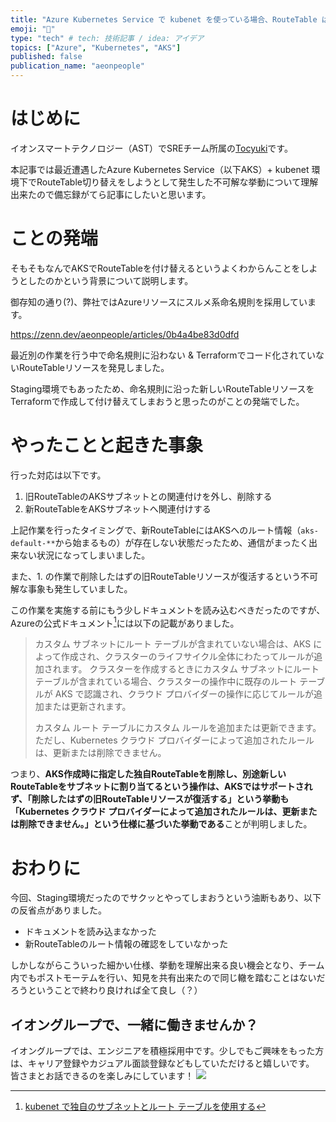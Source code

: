 ```yaml
---
title: "Azure Kubernetes Service で kubenet を使っている場合、RouteTable は切り替えることができない"
emoji: "🐳"
type: "tech" # tech: 技術記事 / idea: アイデア
topics: ["Azure", "Kubernetes", "AKS"]
published: false
publication_name: "aeonpeople"
---
```


# はじめに

イオンスマートテクノロジー（AST）でSREチーム所属の[Tocyuki](https://x.com/Tocyuki)です。

本記事では最近遭遇したAzure Kubernetes Service（以下AKS）+ kubenet 環境下でRouteTable切り替えをしようとして発生した不可解な挙動について理解出来たので備忘録がてら記事にしたいと思います。


# ことの発端
そもそもなんでAKSでRouteTableを付け替えるというよくわからんことをしようとしたのかという背景について説明します。

御存知の通り(?)、弊社ではAzureリソースにスルメ系命名規則を採用しています。

https://zenn.dev/aeonpeople/articles/0b4a4be83d0dfd

最近別の作業を行う中で命名規則に沿わない & Terraformでコード化されていないRouteTableリソースを発見しました。

Staging環境でもあったため、命名規則に沿った新しいRouteTableリソースをTerraformで作成して付け替えてしまおうと思ったのがことの発端でした。


# やったことと起きた事象
行った対応は以下です。

1. 旧RouteTableのAKSサブネットとの関連付けを外し、削除する
2. 新RouteTableをAKSサブネットへ関連付けする

上記作業を行ったタイミングで、新RouteTableにはAKSへのルート情報（`aks-default-**`から始まるもの）が存在しない状態だったため、通信がまったく出来ない状況になってしまいました。



また、1. の作業で削除したはずの旧RouteTableリソースが復活するという不可解な事象も発生していました。

この作業を実施する前にもう少しドキュメントを読み込むべきだったのですが、Azureの公式ドキュメント[^1]には以下の記載がありました。

> カスタム サブネットにルート テーブルが含まれていない場合は、AKS によって作成され、クラスターのライフサイクル全体にわたってルールが追加されます。 クラスターを作成するときにカスタム サブネットにルートテーブルが含まれている場合、クラスターの操作中に既存のルート テーブルが AKS で認識され、クラウド プロバイダーの操作に応じてルールが追加または更新されます。
> 
> カスタム ルート テーブルにカスタム ルールを追加または更新できます。 ただし、Kubernetes クラウド プロバイダーによって追加されたルールは、更新または削除できません。

つまり、**AKS作成時に指定した独自RouteTableを削除し、別途新しいRouteTableをサブネットに割り当てるという操作は、AKSではサポートされず、「削除したはずの旧RouteTableリソースが復活する」という挙動も「Kubernetes クラウド プロバイダーによって追加されたルールは、更新または削除できません。」という仕様に基づいた挙動である**ことが判明しました。


# おわりに
今回、Staging環境だったのでサクッとやってしまおうという油断もあり、以下の反省点がありました。

- ドキュメントを読み込まなかった
- 新RouteTableのルート情報の確認をしていなかった

しかしながらこういった細かい仕様、挙動を理解出来る良い機会となり、チーム内でもポストモーテムを行い、知見を共有出来たので同じ轍を踏むことはないだろうということで終わり良ければ全て良し（？）


## イオングループで、一緒に働きませんか？
イオングループでは、エンジニアを積極採用中です。少しでもご興味をもった方は、キャリア登録やカジュアル面談登録などもしていただけると嬉しいです。
皆さまとお話できるのを楽しみにしています！
[![](https://storage.googleapis.com/techhire-prd-assets/AEON/ATH_engineer_Zenn%E3%83%8F%E3%82%99%E3%83%8A%E3%83%BC.png)](https://engineer-recuruiting.aeon.info/)


[^1]: [kubenet で独自のサブネットとルート テーブルを使用する](https://learn.microsoft.com/ja-jp/azure/aks/configure-kubenet#bring-your-own-subnet-and-route-table-with-kubenet)
